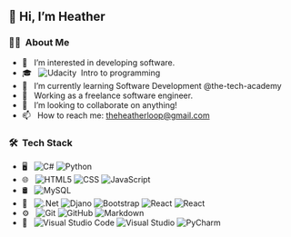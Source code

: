 
<h2>👋 Hi, I’m Heather</h2>

<h3> 👩‍💻 &nbsp;About Me </h3>

- 👀 &nbsp; I’m interested in developing software.
- 🎓 &nbsp; 
  ![Udacity](https://img.shields.io/badge/Udacity-grey?style=plastic&logo=udacity&logoColor=15B8E6)&nbsp; Intro to programming<br/>
- 🌱 &nbsp; I’m currently learning Software Development @the-tech-academy
- 💼 &nbsp; Working as a freelance software engineer.
- 💞️ &nbsp; I’m looking to collaborate on anything!
- 📫 &nbsp; How to reach me: theheatherloop@gmail.com

<h3> 🛠 &nbsp;Tech Stack</h3>

- 🖥️ &nbsp;
  ![C#](https://img.shields.io/badge/-csharp-333333?style=plastic&logo=csharp&logoColor=239120)
  ![Python](https://img.shields.io/badge/-Python-333333?style=plastic&logo=python)
- 🌐 &nbsp;
  ![HTML5](https://img.shields.io/badge/-HTML5-333333?style=plastic&logo=HTML5)
  ![CSS](https://img.shields.io/badge/-CSS3-333333?style=plastic&logo=css3&logoColor=1572B6)
  ![JavaScript](https://img.shields.io/badge/-JavaScript-333333?style=plastic&logo=javascript)
- 🛢 &nbsp;
  ![MySQL](https://img.shields.io/badge/-MySQL-333333?style=plastic&logo=mysql)
- 🧰 &nbsp;
  ![.Net](https://img.shields.io/badge/-.NET-333333?style=plastic&logo=.NET&logoColor=512BD4)
  ![Djano](https://img.shields.io/badge/-django-333333?style=plastic&logo=django&logoColor=092E20)
  ![Bootstrap](https://img.shields.io/badge/-Bootstrap-333333?style=plastic&logo=bootstrap&logoColor=563D7C)
  ![React](https://img.shields.io/badge/-React-333333?style=plastic&logo=react)
  ![React](https://img.shields.io/badge/-React-333333?style=plastic&logo=react)
- ⚙️ &nbsp;
  ![Git](https://img.shields.io/badge/-Git-333333?style=plastic&logo=git)
  ![GitHub](https://img.shields.io/badge/-GitHub-333333?style=plastic&logo=github)
  ![Markdown](https://img.shields.io/badge/-Markdown-333333?style=plastic&logo=markdown)
- 🔧 &nbsp;
  ![Visual Studio Code](https://img.shields.io/badge/-Visual%20Studio%20Code-333333?style=plastic&logo=visual-studio-code&logoColor=007ACC)
  ![Visual Studio](https://img.shields.io/badge/-Visual%20Studio-333333?style=plastic&logo=visual-studio&logoColor=5C2D91)
  ![PyCharm](https://img.shields.io/badge/-PyCharm-333333?style=plastic&logo=pycharm&logoColor=000000)


<br/>
